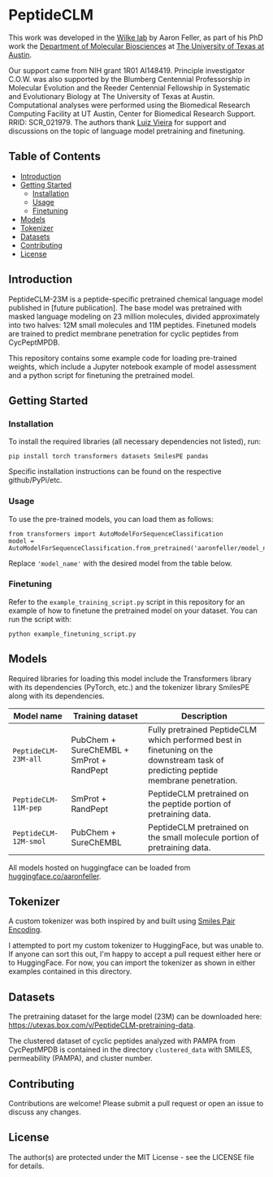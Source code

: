 # PeptideCLM
This work was developed in the [Wilke lab](https://wilkelab.org/) by Aaron Feller, as part of his PhD work the [Department of Molecular Biosciences](https://molecularbiosci.utexas.edu/) at [The University of Texas at Austin](https://www.utexas.edu/).

Our support came from NIH grant 1R01 AI148419. Principle investigator C.O.W. was also supported by the Blumberg Centennial Professorship in Molecular Evolution and the Reeder Centennial Fellowship in Systematic and Evolutionary Biology at The University of Texas at Austin.
Computational analyses were performed using the Biomedical Research Computing Facility at UT Austin, Center for Biomedical Research Support. RRID: SCR_021979. The authors thank [Luiz Vieira](https://github.com/ziul-bio) for support and discussions on the topic of language model pretraining and finetuning.

## Table of Contents
- [Introduction](#introduction)
- [Getting Started](#getting-started)
  - [Installation](#installation)
  - [Usage](#usage)
  - [Finetuning](#finetuning)
- [Models](#models)
- [Tokenizer](#tokenizer)
- [Datasets](#datasets)
- [Contributing](#contributing)
- [License](#license)

## Introduction

PeptideCLM-23M is a peptide-specific pretrained chemical language model published in [future publication]. 
The base model was pretrained with masked language modeling on 23 million molecules, divided approximately into two halves: 12M small molecules and 11M peptides.
Finetuned models are trained to predict membrane penetration for cyclic peptides from CycPeptMPDB.

This repository contains some example code for loading pre-trained weights, which include a Jupyter notebook example of model assessment and a python script for finetuning the pretrained model. 

## Getting Started
### Installation
To install the required libraries (all necessary dependencies not listed), run:
```
pip install torch transformers datasets SmilesPE pandas
```
Specific installation instructions can be found on the respective github/PyPi/etc.

### Usage
To use the pre-trained models, you can load them as follows:

```
from transformers import AutoModelForSequenceClassification
model = AutoModelForSequenceClassification.from_pretrained('aaronfeller/model_name') 
```
Replace `'model_name'` with the desired model from the table below.

### Finetuning
Refer to the `example_training_script.py` script in this repository for an example of how to finetune the pretrained model on your dataset. You can run the script with: 
```
python example_finetuning_script.py
```

## Models
Required libraries for loading this model include the Transformers library with its dependencies (PyTorch, etc.) and the tokenizer library SmilesPE along with its dependencies.


| Model name              | Training dataset                                          | Description                                                                                                               |
|-----------------------------|--------------------------------------------------|---------------------------------------------------------------------------------------------------------------------------|
| `PeptideCLM-23M-all`         | PubChem + SureChEMBL + SmProt + RandPept | Fully pretrained PeptideCLM which performed best in finetuning on the downstream task of predicting peptide membrane penetration. |
| `PeptideCLM-11M-pep`         | SmProt + RandPept                        | PeptideCLM pretrained on the peptide portion of pretraining data. |
| `PeptideCLM-12M-smol`        | PubChem + SureChEMBL                     | PeptideCLM pretrained on the small molecule portion of pretraining data. |


All models hosted on huggingface can be loaded from [huggingface.co/aaronfeller](https://huggingface.co/aaronfeller).


## Tokenizer

A custom tokenizer was both inspired by and built using [Smiles Pair Encoding](https://github.com/XinhaoLi74/SmilesPE).

I attempted to port my custom tokenizer to HuggingFace, but was unable to. If anyone can sort this out, I'm happy to accept a pull request either here or to HuggingFace. For now, you can import the tokenizer as shown in either examples contained in this directory.

## Datasets

The pretraining dataset for the large model (23M) can be downloaded here: https://utexas.box.com/v/PeptideCLM-pretraining-data.

The clustered dataset of cyclic peptides analyzed with PAMPA from CycPeptMPDB is contained in the directory `clustered_data` with SMILES, permeability (PAMPA), and cluster number.

## Contributing
Contributions are welcome! Please submit a pull request or open an issue to discuss any changes.

## License
The author(s) are protected under the MIT License - see the LICENSE file for details.

